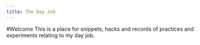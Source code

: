 ```yaml
---
title: The Day Job
---
```

<!DOCTYPE HTML>
<html>
  <head>
    <title>{{ page.title }}</title>
  </head>
  <body>
  #Welcome
  This is a place for snippets, hacks and records of practices and experiments relating to my day job.
  </body>
</html>

